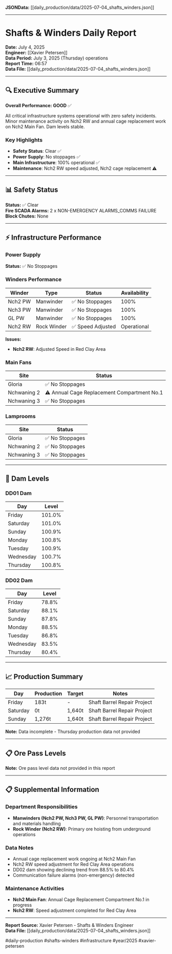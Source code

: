 **JSONData:** [[daily_production/data/2025-07-04_shafts_winders.json]]

---

# Shafts & Winders Daily Report

**Date:** July 4, 2025  
**Engineer:** [[Xavier Petersen]]  
**Data Period:** July 3, 2025 (Thursday) operations  
**Report Time:** 06:57  
**Data File:** [[daily_production/data/2025-07-04_shafts_winders.json]]

---

## 🔍 Executive Summary

**Overall Performance: GOOD** ✅

All critical infrastructure systems operational with zero safety incidents. Minor maintenance activity on Nch2 RW and annual cage replacement work on Nch2 Main Fan. Dam levels stable.

### Key Highlights
- **Safety Status**: Clear ✅
- **Power Supply**: No stoppages ✅  
- **Main Infrastructure**: 100% operational ✅
- **Maintenance**: Nch2 RW speed adjusted, Nch2 cage replacement ⚠️

---

## 📊 Safety Status
**Status:** ✅ Clear  
**Fire SCADA Alarms:** 2 x NON-EMERGENCY ALARMS_COMMS FAILURE  
**Block Chutes:** None  

---

## ⚡ Infrastructure Performance

### Power Supply
**Status:** ✅ No Stoppages

### Winders Performance
| Winder | Type | Status | Availability |
|--------|------|---------|-------------|
| Nch2 PW | Manwinder | ✅ No Stoppages | 100% |
| Nch3 PW | Manwinder | ✅ No Stoppages | 100% |
| GL PW | Manwinder | ✅ No Stoppages | 100% |
| Nch2 RW | Rock Winder | ✅ Speed Adjusted | Operational |

**Issues:**
- **Nch2 RW**: Adjusted Speed in Red Clay Area

### Main Fans
| Site | Status |
|------|--------|
| Gloria | ✅ No Stoppages |
| Nchwaning 2 | ⚠️ Annual Cage Replacement Compartment No.1 |
| Nchwaning 3 | ✅ No Stoppages |

### Lamprooms
| Site | Status |
|------|--------|
| Gloria | ✅ No Stoppages |
| Nchwaning 2 | ✅ No Stoppages |
| Nchwaning 3 | ✅ No Stoppages |

---

## 🚰 Dam Levels

### DD01 Dam
| Day | Level |
|-----|-------|
| Friday | 101.0% |
| Saturday | 101.0% |
| Sunday | 100.9% |
| Monday | 100.8% |
| Tuesday | 100.9% |
| Wednesday | 100.7% |
| Thursday | 100.8% |

### DD02 Dam  
| Day | Level |
|-----|-------|
| Friday | 78.8% |
| Saturday | 88.1% |
| Sunday | 87.8% |
| Monday | 88.5% |
| Tuesday | 86.8% |
| Wednesday | 83.5% |
| Thursday | 80.4% |

---

## 📈 Production Summary

| Day | Production | Target | Notes |
|-----|------------|--------|-------|
| Friday | 183t | - | Shaft Barrel Repair Project |
| Saturday | 0t | 1,640t | Shaft Barrel Repair Project |
| Sunday | 1,276t | 1,640t | Shaft Barrel Repair Project |

**Note:** Data incomplete - Thursday production data not provided

---

## 📋 Ore Pass Levels

**Note:** Ore pass level data not provided in this report

---

## 📋 Supplemental Information

### Department Responsibilities
- **Manwinders (Nch2 PW, Nch3 PW, GL PW)**: Personnel transportation and materials handling
- **Rock Winder (Nch2 RW)**: Primary ore hoisting from underground operations

### Data Notes
- Annual cage replacement work ongoing at Nch2 Main Fan
- Nch2 RW speed adjustment for Red Clay Area operations
- DD02 dam showing declining trend from 88.5% to 80.4%
- Communication failure alarms (non-emergency) detected

### Maintenance Activities
- **Nch2 Main Fan**: Annual Cage Replacement Compartment No.1 in progress
- **Nch2 RW**: Speed adjustment completed for Red Clay Area

---

**Report Source:** Xavier Petersen - Shafts & Winders Engineer  
**Data File:** [[daily_production/data/2025-07-04_shafts_winders.json]]

#daily-production #shafts-winders #infrastructure #year/2025 #xavier-petersen